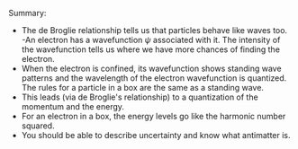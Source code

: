 Summary:
- The de Broglie relationship tells us that particles behave like waves too.
-An electron has a wavefunction $\psi$ associated with it. The intensity of the wavefunction tells us where we have more chances of finding the electron.
- When the electron is confined, its wavefunction shows standing wave patterns and the wavelength of the electron wavefunction is quantized. The rules for a particle in a box are the same as a standing wave.
- This leads (via de Broglie's relationship) to a quantization of the momentum and the energy.
- For an electron in a box, the energy levels go like the harmonic number squared.
- You should be able to describe uncertainty and know what antimatter is.

